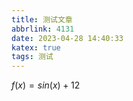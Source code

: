 ```yaml
---
title: 测试文章
abbrlink: 4131
date: 2023-04-28 14:40:33
katex: true
tags: 测试
---
```




$f(x) = sin(x) + 12$

